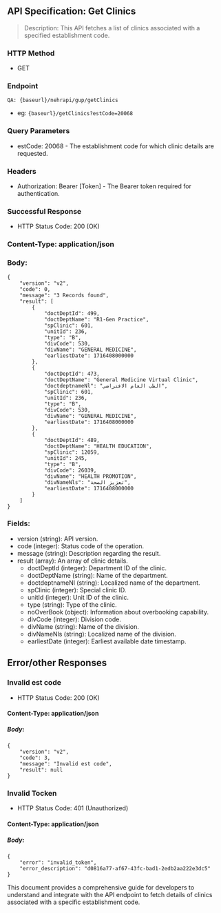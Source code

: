 ## API Specification: Get Clinics
> Description: This API fetches a list of clinics associated with a specified establishment code.

### HTTP Method
- GET

### Endpoint
``` QA: {baseurl}/nehrapi/gup/getClinics ```
- eg: ``` {baseurl}/getClinics?estCode=20068 ```

###  Query Parameters
- estCode: 20068 - The establishment code for which clinic details are requested.
### Headers
- Authorization: Bearer [Token] - The Bearer token required for authentication.
### Successful Response
- HTTP Status Code: 200 (OK)

### Content-Type: application/json

### Body:

```
{
    "version": "v2",
    "code": 0,
    "message": "3 Records found",
    "result": [
        {
            "doctDeptId": 499,
            "doctDeptName": "R1-Gen Practice",
            "spClinic": 601,
            "unitId": 236,
            "type": "B",
            "divCode": 530,
            "divName": "GENERAL MEDICINE",
            "earliestDate": 1716408000000
        },
        {
            "doctDeptId": 473,
            "doctDeptName": "General Medicine Virtual Clinic",
            "doctdeptnameNl": "الطب العام الافتراضي",
            "spClinic": 601,
            "unitId": 236,
            "type": "B",
            "divCode": 530,
            "divName": "GENERAL MEDICINE",
            "earliestDate": 1716408000000
        },
        {
            "doctDeptId": 489,
            "doctDeptName": "HEALTH EDUCATION",
            "spClinic": 12059,
            "unitId": 245,
            "type": "B",
            "divCode": 26039,
            "divName": "HEALTH PROMOTION",
            "divNameNls": "تعزيز الصحة",
            "earliestDate": 1716408000000
        }
    ]
}
```
### Fields:

- version (string): API version.
- code (integer): Status code of the operation.
- message (string): Description regarding the result.
- result (array): An array of clinic details.
  - doctDeptId (integer): Department ID of the clinic.
  - doctDeptName (string): Name of the department.
  - doctdeptnameNl (string): Localized name of the department.
  - spClinic (integer): Special clinic ID.
  - unitId (integer): Unit ID of the clinic.
  - type (string): Type of the clinic.
  - noOverBook (object): Information about overbooking capability.
  - divCode (integer): Division code.
  - divName (string): Name of the division.
  - divNameNls (string): Localized name of the division.
  - earliestDate (integer): Earliest available date timestamp.
## Error/other Responses

### Invalid est code
- HTTP Status Code: 200 (OK)
#### Content-Type: application/json
##### Body:

```
{
    "version": "v2",
    "code": 3,
    "message": "Invalid est code",
    "result": null
}
```

### Invalid Tocken
- HTTP Status Code: 401 (Unauthorized)
#### Content-Type: application/json
##### Body:
```
{
    "error": "invalid_token",
    "error_description": "d0816a77-af67-43fc-bad1-2edb2aa222e3dc5"
}
```

This document provides a comprehensive guide for developers to understand and integrate with the API endpoint to fetch details of clinics associated with a specific establishment code.
